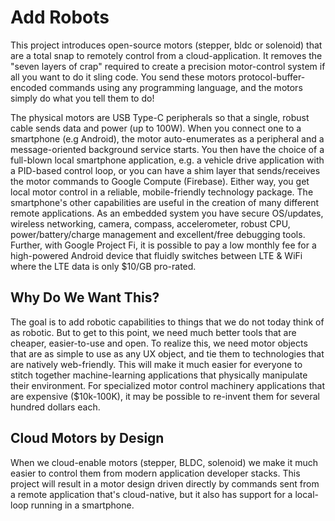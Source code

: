 # Add Robots

This project introduces open-source motors (stepper, bldc or solenoid) that are a total snap to remotely control from a cloud-application. It removes the "seven layers of crap" required to create a precision motor-control system if all you want to do it sling code. You send these motors protocol-buffer-encoded commands using any programming language, and the motors simply do what you tell them to do!

The physical motors are USB Type-C peripherals so that a single, robust cable sends data and power (up to 100W). When you connect one to a smartphone (e.g Android), the motor auto-enumerates as a peripheral and a message-oriented background service starts. You then have the choice of a full-blown local smartphone application, e.g. a vehicle drive application with a PID-based control loop, or you can have a shim layer that sends/receives the motor commands to Google Compute (Firebase). Either way, you get local motor control in a reliable, mobile-friendly technology package. The smartphone's other capabilities are useful in the creation of many different remote applications. As an embedded system you have secure OS/updates, wireless networking, camera, compass, accelerometer, robust CPU, power/battery/charge management and excellent/free debugging tools. Further, with Google Project Fi, it is possible to pay a low monthly fee for a high-powered Android device that fluidly switches between LTE & WiFi where the LTE data is only $10/GB pro-rated.

## Why Do We Want This?

The goal is to add robotic capabilities to things that we do not today think of as robotic. But to get to this point, we need much better tools that are cheaper, easier-to-use and open. To realize this, we need motor objects that are as simple to use as any UX object, and tie them to technologies that are natively web-friendly. This will make it much easier for everyone to stitch together machine-learning applications that physically manipulate their environment. For specialized motor control machinery applications that are expensive ($10k-100K), it may be possible to re-invent them for several hundred dollars each.

## Cloud Motors by Design

When we cloud-enable motors (stepper, BLDC, solenoid) we make it much easier to control them from modern application developer stacks. This project will result in a motor design driven directly by commands sent from a remote application that's cloud-native, but it also has support for a local-loop running in a smartphone.